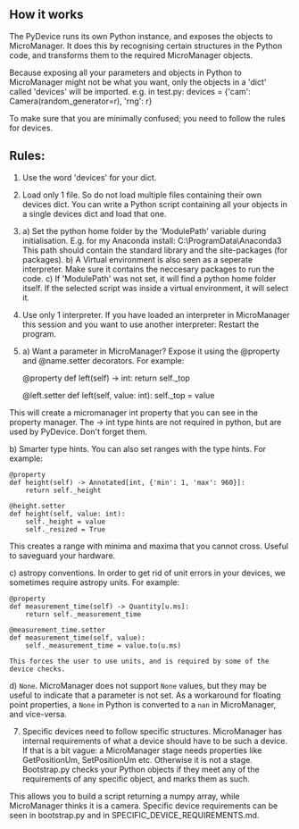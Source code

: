 ## How it works

The PyDevice runs its own Python instance, and exposes the objects to MicroManager.
It does this by recognising certain structures in the Python code, and transforms them to the required MicroManager objects.

Because exposing all your parameters and objects in Python to MicroManager might not be what you want, only the objects in a 'dict' called
'devices' will be imported. e.g. in test.py: devices = {'cam': Camera(random_generator=r), 'rng': r}

To make sure that you are minimally confused; you need to follow the rules for devices.



## Rules:
1. Use the word 'devices' for your dict. 

2. Load only 1 file. So do not load multiple files containing their own devices dict. 
	You can write a Python script containing all your objects in a single devices dict and load that one.

3. a) Set the python home folder by the 'ModulePath' variable during initialisation. E.g. for my Anaconda install: C:\ProgramData\Anaconda3
	This path should contain the standard library and the site-packages (for packages).
   b) A Virtual environment is also seen as a seperate interpreter. Make sure it contains the neccesary packages to run the code.
   c) If 'ModulePath' was not set, it will find a python home folder itself. If the selected script was inside a virtual environment, it will select it.

5. Use only 1 interpreter. If you have loaded an interpreter in MicroManager this session and you want to use another interpreter: Restart the program.

6. a) Want a parameter in MicroManager? Expose it using the @property and @name.setter decorators. For example:

    @property
    def left(self) -> int:
        return self._top

    @left.setter
    def left(self, value: int):
        self._top = value

This will create a micromanager int property that you can see in the property manager. The -> int type hints are not required in python, 
		but are used by PyDevice. Don't forget them.


   b) Smarter type hints. You can also set ranges with the type hints. For example:

    @property
    def height(self) -> Annotated[int, {'min': 1, 'max': 960}]:
        return self._height

    @height.setter
    def height(self, value: int):
        self._height = value
        self._resized = True

   This creates a range with minima and maxima that you cannot cross. Useful to saveguard your hardware.


   c) astropy conventions. In order to get rid of unit errors in your devices, we sometimes require astropy units. For example:

    @property
    def measurement_time(self) -> Quantity[u.ms]:
        return self._measurement_time

    @measurement_time.setter
    def measurement_time(self, value):
        self._measurement_time = value.to(u.ms)

    This forces the user to use units, and is required by some of the device checks.

   d) `None`. MicroManager does not support `None` values, but they may be useful to indicate that a parameter is not set. As a workaround for floating point properties, a `None` in Python is converted to a `nan` in MicroManager, and vice-versa.

7. Specific devices need to follow specific structures. MicroManager has internal requirements of what a device should have to be such a device.
If that is a bit vague: a MicroManager stage needs properties like GetPositionUm, SetPositionUm etc. Otherwise it is not a stage. 
Bootstrap.py checks your Python objects if they meet any of the requirements of any specific object, and marks them as such.

This allows you to build a script returning a numpy array, while MicroManager thinks it is a camera. 
Specific device requirements can be seen in bootstrap.py and in SPECIFIC_DEVICE_REQUIREMENTS.md.

